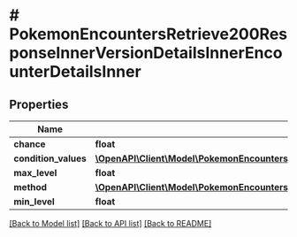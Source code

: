 # # PokemonEncountersRetrieve200ResponseInnerVersionDetailsInnerEncounterDetailsInner

## Properties

Name | Type | Description | Notes
------------ | ------------- | ------------- | -------------
**chance** | **float** |  |
**condition_values** | [**\OpenAPI\Client\Model\PokemonEncountersRetrieve200ResponseInnerVersionDetailsInnerEncounterDetailsInnerConditionValuesInner[]**](PokemonEncountersRetrieve200ResponseInnerVersionDetailsInnerEncounterDetailsInnerConditionValuesInner.md) |  |
**max_level** | **float** |  |
**method** | [**\OpenAPI\Client\Model\PokemonEncountersRetrieve200ResponseInnerVersionDetailsInnerEncounterDetailsInnerMethod**](PokemonEncountersRetrieve200ResponseInnerVersionDetailsInnerEncounterDetailsInnerMethod.md) |  |
**min_level** | **float** |  |

[[Back to Model list]](../../README.md#models) [[Back to API list]](../../README.md#endpoints) [[Back to README]](../../README.md)
